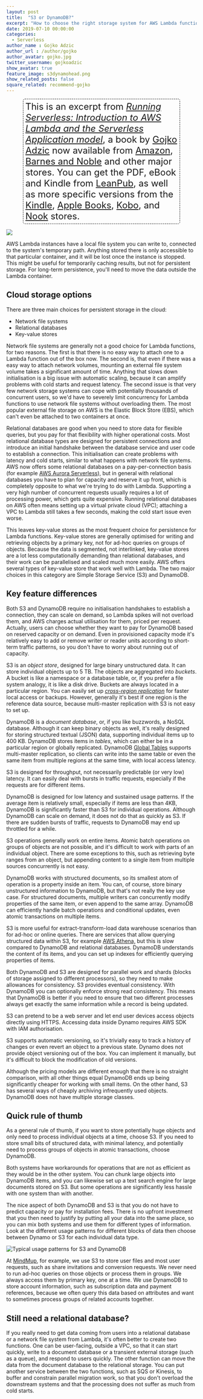 ```yaml
---
layout: post
title:  "S3 or DynamoDB?"
excerpt: "How to choose the right storage system for AWS Lambda functions"
date: 2019-07-10 00:00:00
categories: 
  - Serverless
author_name : Gojko Adzic
author_url : /author/gojko
author_avatar: gojko.jpg
twitter_username: gojkoadzic
show_avatar: true
feature_image: s3dynamohead.png
show_related_posts: false
square_related: recommend-gojko
---
```


<div style="border: 1px dashed black; border-radius: 5px; padding: 5px; width: 80%; font-size:1.5rem; margin: auto;">
This is an excerpt from <i><a href="https://runningserverless.com">Running Serverless: Introduction to AWS Lambda and the Serverless Application model</a></i>, a book by <a href="https://gojko.net">Gojko Adzic</a> now available from <a href="https://amzn.to/30ilMm2">Amazon</a>, <a href="https://www.barnesandnoble.com/w/running-serverless-gojko-adzic/1132362694?ean=9780993088155">Barnes and Noble</a> and other major stores. You can get the PDF, eBook and Kindle
from <a href="https://leanpub.com/running-serverless/">LeanPub</a>, as well as more specific versions from
the <a href="https://amzn.to/2Fmtnbs">Kindle</a>, <a href="https://books.apple.com/us/book/running-serverless-introduction-to-aws-lambda-serverless/id1471835645">Apple Books</a>, <a href="https://www.kobo.com/ww/en/ebook/running-serverless-introduction-to-aws-lambda-and-the-serverless-application-model">Kobo</a>, and <a href="https://www.barnesandnoble.com/w/running-serverless-gojko-adzic/1132362694?ean=9780993088155">Nook</a> stores.
</div>

![](/img/s3dynamohead.png)

AWS Lambda instances have a local file system you can write to, connected to the system's temporary path. Anything stored there is only accessible to that particular container, and it will be lost once the instance is stopped. This might be useful for temporarily caching results, but not for persistent storage. For long-term persistence, you'll need to move the data outside the Lambda container.

## Cloud storage options 

There are three main choices for persistent storage in the cloud:

* Network file systems
* Relational databases
* Key-value stores

Network file systems are generally not a good choice for Lambda functions, for two reasons. The first is that there is no easy way to attach one to a Lambda function out of the box now. The second is, that even if there was a easy way to attach network volumes, mounting an external file system volume takes a significant amount of time. Anything that slows down initialisation is a big issue with automatic scaling, because it can amplify problems with cold starts and request latency. The second issue is that very few network storage systems can cope with potentially thousands of concurrent users, so we'd have to severely limit concurrency for Lambda functions to use network file systems without overloading them. The most popular external file storage on AWS is the Elastic Block Store (EBS), which can't even be attached to two containers at once. 

Relational databases are good when you need to store data for flexible queries, but you pay for that flexibility with higher operational costs. Most relational database types are designed for persistent connections and introduce an initial handshake between the database service and user code to establish a connection. This initialisation can create problems with latency and cold starts, similar to what happens with network file systems. AWS now offers some relational databases on a pay-per-connection basis (for example [AWS Aurora Serverless](https://aws.amazon.com/rds/aurora/serverless/)), but in general with relational databases you have to plan for capacity and reserve it up front, which is completely opposite to what we're trying to do with Lambda. Supporting a very high number of concurrent requests usually requires a lot of processing power, which gets quite expensive. Running relational databases on AWS often means setting up a virtual private cloud (VPC); attaching a VPC to Lambda still takes a few seconds, making the cold start issue even worse. 

This leaves key-value stores as the most frequent choice for persistence for Lambda functions. Key-value stores are generally optimised for writing and retrieving objects by a primary key, not for ad-hoc queries on groups of objects. Because the data is segmented, not interlinked, key-value stores are a lot less computationally demanding than relational databases, and their work can be parallelised and scaled much more easily. AWS offers several types of key-value store that work well with Lambda. The two major choices in this category are Simple Storage Service (S3) and DynamoDB. 



## Key feature differences

Both S3 and DynamoDB require no initialisation handshakes to establish a connection, they can scale on demand, so Lambda spikes will not overload them, and AWS charges actual utilisation for them, priced per request. Actually, users can choose whether they want to pay for DynamoDB based on reserved capacity or on demand. Even in provisioned capacity mode it's relatively easy to add or remove writer or reader units according to short-term traffic patterns, so you don't have to worry about running out of capacity.

S3 is an _object store_, designed for large binary unstructured data. It can store individual objects up to 5 TB. The objects are aggregated into _buckets_. A bucket is like a namespace or a database table, or, if you prefer a file system analogy, it is like a disk drive. Buckets are always located in a particular region. You can easily set up [_cross-region replication_](https://docs.aws.amazon.com/AmazonS3/latest/dev/crr.html) for faster local access or backups. However, generally it's best if one region is the reference data source, because multi-master replication with S3 is not easy to set up.

DynamoDB is a _document database_, or, if you like buzzwords, a NoSQL database. Although it can keep binary objects as well, it's really designed for storing structured textual (JSON) data, supporting individual items up to 400 KB. DynamoDB stores items in _tables_, which can either be in a particular region or globally replicated. DynamoDB [Global Tables](https://aws.amazon.com/dynamodb/global-tables/) supports multi-master replication, so clients can write into the same table or even the same item from multiple regions at the same time, with local access latency.

S3 is designed for throughput, not necessarily predictable (or very low) latency. It can easily deal with bursts in traffic requests, especially if the requests are for different items. 

DynamoDB is designed for low latency and sustained usage patterns. If the average item is relatively small, especially if items are less than 4KB, DynamoDB is significantly faster than S3 for individual operations. Although DynamoDB can scale on demand, it does not do that as quickly as S3. If there are sudden bursts of traffic, requests to DynamoDB may end up throttled for a while.
 
S3 operations generally work on entire items. Atomic batch operations on groups of objects are not possible, and it's difficult to work with parts of an individual object. There are some exceptions to this, such as retrieving byte ranges from an object, but appending content to a single item from multiple sources concurrently is not easy. 

DynamoDB works with structured documents, so its smallest atom of operation is a property inside an item. You can, of course, store binary unstructured information to DynamoDB, but that's not really the key use case. For structured documents, multiple writers can concurrently modify properties of the same item, or even append to the same array. DynamoDB can efficiently handle batch operations and conditional updates, even atomic transactions on multiple items.

S3 is more useful for extract-transform-load data warehouse scenarios than for ad-hoc or online queries. There are services that allow querying structured data within S3, for example [AWS Athena,](https://aws.amazon.com/athena/) but this is slow compared to DynamoDB and relational databases. DynamoDB understands the content of its items, and you can set up indexes for efficiently querying properties of items. 

Both DynamoDB and S3 are designed for parallel work and shards (blocks of storage assigned to different processors), so they need to make allowances for consistency. S3 provides eventual consistency. With DynamoDB you can optionally enforce strong read consistency. This means that DynamoDB is better if you need to ensure that two different processes always get exactly the same information while a record is being updated. 

S3 can pretend to be a web server and let end user devices access objects directly using HTTPS. Accessing data inside Dynamo requires AWS SDK with IAM authorisation.

S3 supports automatic versioning, so it's trivially easy to track a history of changes or even revert an object to a previous state. Dynamo does not provide object versioning out of the box. You can implement it manually, but it's difficult to block the modification of old versions.

Although the pricing models are different enough that there is no straight comparison, with all other things equal DynamoDB ends up being significantly cheaper for working with small items. On the other hand, S3 has several ways of cheaply archiving infrequently used objects. DynamoDB does not have multiple storage classes.

## Quick rule of thumb

As a general rule of thumb, if you want to store potentially huge objects and only need to process individual objects at a time, choose S3. If you need to store small bits of structured data, with minimal latency, and potentially need to process groups of objects in atomic transactions, choose DynamoDB. 

Both systems have workarounds for operations that are not as efficient as they would be in the other system. You can chunk large objects into DynamoDB items, and you can likewise set up a text search engine for large documents stored on S3. But some operations are significantly less hassle with one system than with another. 

The nice aspect of both DynamoDB and S3 is that you do not have to predict capacity or pay for installation fees. There is no upfront investment that you then need to justify by putting all your data into the same place, so you can mix both systems and use them for different types of information. Look at the different usage patterns for different blocks of data then choose between Dynamo or S3 for each individual data type. 

![Typical usage patterns for S3 and DynamoDB](/img/s3ordynamo.png)

At [MindMup](https://www.mindmup.com), for example, we use S3 to store user files and most user requests, such as share invitations and conversion requests. We never need to run ad-hoc queries on those objects or process them in groups. We always access them by primary key, one at a time. We use DynamoDB to store account information, such as subscription data and payment references, because we often query this data based on attributes and want to sometimes process groups of related accounts together. 

## Still need a relational database? 
 
If you really need to get data coming from users into a relational database or a network file system from Lambda, it's often better to create two functions. One can be user-facing, outside a VPC, so that it can start quickly, write to a document database or a transient external storage (such as a queue), and respond to users quickly. The other function can move the data from the document database to the relational storage. You can put another service between the two functions, such as SQS or Kinesis, to buffer and constrain parallel migration work, so that you don't overload the downstream systems and that the processing does not suffer as much from cold starts.

